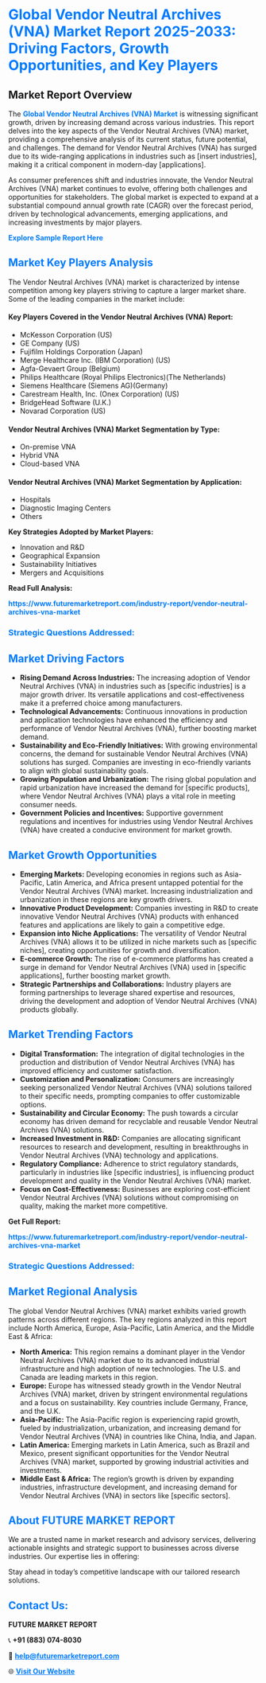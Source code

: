<h1 style="color: #007BFF;">Global Vendor Neutral Archives (VNA) Market Report 2025-2033: Driving Factors, Growth Opportunities, and Key Players</h1>

<section id="overview">
<h2>Market Report Overview</h2>
<p>The <a href="https://www.futuremarketreport.com/industry-report/vendor-neutral-archives-vna-market" style="color: #007BFF; text-decoration: none;"><strong>Global Vendor Neutral Archives (VNA) Market</strong></a> is witnessing significant growth, driven by increasing demand across various industries. This report delves into the key aspects of the Vendor Neutral Archives (VNA) market, providing a comprehensive analysis of its current status, future potential, and challenges. The demand for Vendor Neutral Archives (VNA) has surged due to its wide-ranging applications in industries such as [insert industries], making it a critical component in modern-day [applications].</p>
<p>As consumer preferences shift and industries innovate, the Vendor Neutral Archives (VNA) market continues to evolve, offering both challenges and opportunities for stakeholders. The global market is expected to expand at a substantial compound annual growth rate (CAGR) over the forecast period, driven by technological advancements, emerging applications, and increasing investments by major players.</p>
</section>

<section id="overview">
<p><a href="https://www.futuremarketreport.com/request-sample/reportId=54761" style="color: #007BFF; text-decoration: none;"><strong>Explore Sample Report Here</strong></a></p>
</section>

<section id="key-players">
<h2 style="color: #007BFF;">Market Key Players Analysis</h2>
<p>The Vendor Neutral Archives (VNA) market is characterized by intense competition among key players striving to capture a larger market share. Some of the leading companies in the market include:</p>
<h4>Key Players Covered in the Vendor Neutral Archives (VNA) Report:</h4>
<ul><li>McKesson Corporation (US)</li><li>GE Company (US)</li><li>Fujifilm Holdings Corporation (Japan)</li><li>Merge Healthcare Inc. (IBM Corporation) (US)</li><li>Agfa-Gevaert Group (Belgium)</li><li>Philips Healthcare (Royal Philips Electronics)(The Netherlands)</li><li>Siemens Healthcare (Siemens AG)(Germany)</li><li>Carestream Health, Inc. (Onex Corporation) (US)</li><li>BridgeHead Software (U.K.)</li><li>Novarad Corporation (US)</li></ul>
<h4>Vendor Neutral Archives (VNA) Market Segmentation by Type:</h4>
<ul><li>On-premise VNA</li><li>Hybrid VNA</li><li>Cloud-based VNA</li></ul>

<h4>Vendor Neutral Archives (VNA) Market Segmentation by Application:</h4>
<ul><li>Hospitals</li><li>Diagnostic Imaging Centers</li><li>Others</li></ul>
<p><strong>Key Strategies Adopted by Market Players:</strong></p>
<ul>
<li>Innovation and R&D</li>
<li>Geographical Expansion</li>
<li>Sustainability Initiatives</li>
<li>Mergers and Acquisitions</li>
</ul>
</section>

<section>
<p><strong>Read Full Analysis: </strong></p><a href="https://www.futuremarketreport.com/industry-report/vendor-neutral-archives-vna-market" style="color: #007BFF; text-decoration: none;"><strong>https://www.futuremarketreport.com/industry-report/vendor-neutral-archives-vna-market</strong></a>
<h3 style="color: #007BFF;">Strategic Questions Addressed:</h3>
</section>

<section id="driving-factors">
<h2 style="color: #007BFF;">Market Driving Factors</h2>
<ul>
<li><strong>Rising Demand Across Industries:</strong> The increasing adoption of Vendor Neutral Archives (VNA) in industries such as [specific industries] is a major growth driver. Its versatile applications and cost-effectiveness make it a preferred choice among manufacturers.</li>
<li><strong>Technological Advancements:</strong> Continuous innovations in production and application technologies have enhanced the efficiency and performance of Vendor Neutral Archives (VNA), further boosting market demand.</li>
<li><strong>Sustainability and Eco-Friendly Initiatives:</strong> With growing environmental concerns, the demand for sustainable Vendor Neutral Archives (VNA) solutions has surged. Companies are investing in eco-friendly variants to align with global sustainability goals.</li>
<li><strong>Growing Population and Urbanization:</strong> The rising global population and rapid urbanization have increased the demand for [specific products], where Vendor Neutral Archives (VNA) plays a vital role in meeting consumer needs.</li>
<li><strong>Government Policies and Incentives:</strong> Supportive government regulations and incentives for industries using Vendor Neutral Archives (VNA) have created a conducive environment for market growth.</li>
</ul>
</section>

<section id="growth-opportunities">
<h2 style="color: #007BFF;">Market Growth Opportunities</h2>
<ul>
<li><strong>Emerging Markets:</strong> Developing economies in regions such as Asia-Pacific, Latin America, and Africa present untapped potential for the Vendor Neutral Archives (VNA) market. Increasing industrialization and urbanization in these regions are key growth drivers.</li>
<li><strong>Innovative Product Development:</strong> Companies investing in R&D to create innovative Vendor Neutral Archives (VNA) products with enhanced features and applications are likely to gain a competitive edge.</li>
<li><strong>Expansion into Niche Applications:</strong> The versatility of Vendor Neutral Archives (VNA) allows it to be utilized in niche markets such as [specific niches], creating opportunities for growth and diversification.</li>
<li><strong>E-commerce Growth:</strong> The rise of e-commerce platforms has created a surge in demand for Vendor Neutral Archives (VNA) used in [specific applications], further boosting market growth.</li>
<li><strong>Strategic Partnerships and Collaborations:</strong> Industry players are forming partnerships to leverage shared expertise and resources, driving the development and adoption of Vendor Neutral Archives (VNA) products globally.</li>
</ul>
</section>

<section id="trending-factors">
<h2 style="color: #007BFF;">Market Trending Factors</h2>
<ul>
<li><strong>Digital Transformation:</strong> The integration of digital technologies in the production and distribution of Vendor Neutral Archives (VNA) has improved efficiency and customer satisfaction.</li>
<li><strong>Customization and Personalization:</strong> Consumers are increasingly seeking personalized Vendor Neutral Archives (VNA) solutions tailored to their specific needs, prompting companies to offer customizable options.</li>
<li><strong>Sustainability and Circular Economy:</strong> The push towards a circular economy has driven demand for recyclable and reusable Vendor Neutral Archives (VNA) solutions.</li>
<li><strong>Increased Investment in R&D:</strong> Companies are allocating significant resources to research and development, resulting in breakthroughs in Vendor Neutral Archives (VNA) technology and applications.</li>
<li><strong>Regulatory Compliance:</strong> Adherence to strict regulatory standards, particularly in industries like [specific industries], is influencing product development and quality in the Vendor Neutral Archives (VNA) market.</li>
<li><strong>Focus on Cost-Effectiveness:</strong> Businesses are exploring cost-efficient Vendor Neutral Archives (VNA) solutions without compromising on quality, making the market more competitive.</li>
</ul>
</section>

<section>
<p><strong>Get Full Report: </strong></p><a href="https://www.futuremarketreport.com/industry-report/vendor-neutral-archives-vna-market" style="color: #007BFF; text-decoration: none;"><strong>https://www.futuremarketreport.com/industry-report/vendor-neutral-archives-vna-market</strong></a>
<h3 style="color: #007BFF;">Strategic Questions Addressed:</h3>
</section>


<section id="regional-analysis">
<h2 style="color: #007BFF;">Market Regional Analysis</h2>
<p>The global Vendor Neutral Archives (VNA) market exhibits varied growth patterns across different regions. The key regions analyzed in this report include North America, Europe, Asia-Pacific, Latin America, and the Middle East & Africa:</p>
<ul>
<li><strong>North America:</strong> This region remains a dominant player in the Vendor Neutral Archives (VNA) market due to its advanced industrial infrastructure and high adoption of new technologies. The U.S. and Canada are leading markets in this region.</li>
<li><strong>Europe:</strong> Europe has witnessed steady growth in the Vendor Neutral Archives (VNA) market, driven by stringent environmental regulations and a focus on sustainability. Key countries include Germany, France, and the U.K.</li>
<li><strong>Asia-Pacific:</strong> The Asia-Pacific region is experiencing rapid growth, fueled by industrialization, urbanization, and increasing demand for Vendor Neutral Archives (VNA) in countries like China, India, and Japan.</li>
<li><strong>Latin America:</strong> Emerging markets in Latin America, such as Brazil and Mexico, present significant opportunities for the Vendor Neutral Archives (VNA) market, supported by growing industrial activities and investments.</li>
<li><strong>Middle East & Africa:</strong> The region’s growth is driven by expanding industries, infrastructure development, and increasing demand for Vendor Neutral Archives (VNA) in sectors like [specific sectors].</li>
</ul>
</section>

<footer>
<h2 style="color: #007BFF;">About FUTURE MARKET REPORT</h2>
<p>We are a trusted name in market research and advisory services, delivering actionable insights and strategic support to businesses across diverse industries. Our expertise lies in offering:</p>

<p>Stay ahead in today’s competitive landscape with our tailored research solutions.</p>

<h2 style="color: #007BFF;">Contact Us:</h2>
<p><strong>FUTURE MARKET REPORT</strong></p>
<p>📞 <strong>+91 (883) 074-8030</strong></p>
<p>📧 <strong><a href="mailto:help@futuremarketreport.com" style="color: #007BFF;">help@futuremarketreport.com</a></strong></p>
<p>🌐 <strong><a href="https://www.futuremarketreport.com/" style="color: #007BFF;">Visit Our Website</a></strong></p>
</footer>